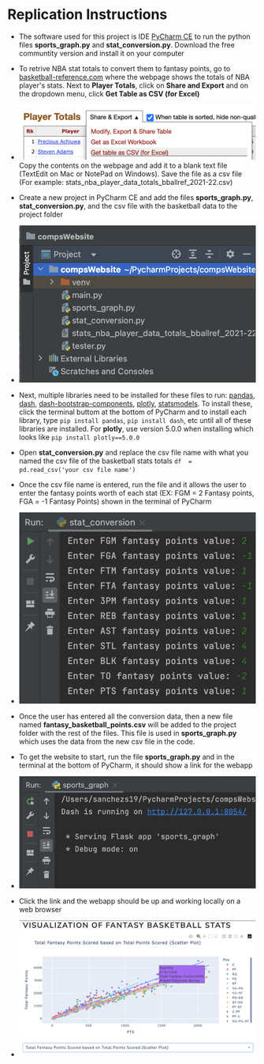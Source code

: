 # Replication Instructions
- The software used for this project is IDE [PyCharm CE](https://www.jetbrains.com/pycharm/download/#section=mac) to run the python files **sports_graph.py** and **stat_conversion.py**. Download the free communtity version and install it on your computer
- To retrive NBA stat totals to convert them to fantasy points, go to [basketball-reference.com](https://www.basketball-reference.com/leagues/NBA_2022_totals.html) where the webpage shows the totals of NBA player's stats. Next to **Player Totals**, click on **Share and Export** and on the dropdown menu, click **Get Table as CSV (for Excel)**
- ![CSVtable](https://raw.githubusercontent.com/sammy030609/COMPScode/main/README%20images/bball-reference1.png)
Copy the contents on the webpage and add it to a blank text file (TextEdit on Mac or NotePad on Windows). Save the file as a csv file (For example: stats_nba_player_data_totals_bballref_2021-22.csv)
- Create a new project in PyCharm CE and add the files **sports_graph.py**, **stat_conversion.py**, and the csv file with the basketball data to the project folder
- ![project_folder](https://raw.githubusercontent.com/sammy030609/COMPScode/main/README%20images/project_folder.png)

- Next, multiple libraries need to be installed for these files to run: [pandas](https://pandas.pydata.org/), [dash](https://dash.plotly.com/), [dash-bootstrap-components](https://dash-bootstrap-components.opensource.faculty.ai/), [plotly](https://plotly.com/python/), [statsmodels](https://www.statsmodels.org/stable/index.html). To install these, click the terminal buttom at the bottom of PyCharm and to install each library, type `pip install pandas`, `pip install dash`, etc until all of these libraries are installed. For **plotly**, use version 5.0.0 when installing which looks like `pip install plotly==5.0.0`

- Open **stat_conversion.py** and replace the csv file name with what you named the csv file of the basketball stats totals `df  =  pd.read_csv('your csv file name')`

- Once the csv file name is entered, run the file and it allows the user to enter the fantasy points worth of each stat (EX: FGM = 2 Fantasy points, FGA = -1 Fantasy Points) shown in the terminal of PyCharm 
- ![stat_conv](https://raw.githubusercontent.com/sammy030609/COMPScode/main/README%20images/stat_conv.png)
- Once the user has entered all the conversion data, then a new file named **fantasy_basketball_points.csv** will be added to the project folder with the rest of the files. This file is used in **sports_graph.py** which uses the data from the new csv file in the code.
- To get the website to start, run the file **sports_graph.py** and in the terminal at the bottom of PyCharm, it should show a link for the webapp 
- ![link-pic](https://raw.githubusercontent.com/sammy030609/COMPScode/main/README%20images/link.png)
- Click the link and the webapp should be up and working locally on a web browser
- ![webapp](https://raw.githubusercontent.com/sammy030609/COMPScode/main/README%20images/web_app.png)
